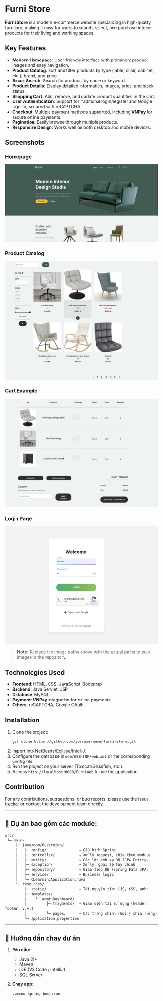 # Furni Store

**Furni Store** is a modern e-commerce website specializing in high-quality furniture, making it easy for users to search, select, and purchase interior products for their living and working spaces.

## Key Features

- **Modern Homepage**: User-friendly interface with prominent product images and easy navigation.
- **Product Catalog**: Sort and filter products by type (table, chair, cabinet, etc.), brand, and price.
- **Smart Search**: Search for products by name or keyword.
- **Product Details**: Display detailed information, images, price, and stock status.
- **Shopping Cart**: Add, remove, and update product quantities in the cart.
- **User Authentication**: Support for traditional login/register and Google sign-in, secured with reCAPTCHA.
- **Checkout**: Multiple payment methods supported, including **VNPay** for secure online payments.
- **Pagination**: Easily browse through multiple products.
- **Responsive Design**: Works well on both desktop and mobile devices.

## Screenshots

### Homepage

![Homepage](web/images/homepage.jpg)

### Product Catalog
![Product Catalog](web/images/catalog.jpg)

### Cart Example
![Pagination](web/images/cart.jpg)

### Login Page
![Login Page](web/images/login.jpg)

> **Note:** Replace the image paths above with the actual paths to your images in the repository.

## Technologies Used

- **Frontend**: HTML, CSS, JavaScript, Bootstrap
- **Backend**: Java Servlet, JSP
- **Database**: MySQL
- **Payment**: **VNPay** integration for online payments
- **Others**: reCAPTCHA, Google OAuth

## Installation

1. Clone the project:
   ```bash
   git clone https://github.com/yourusername/furni-store.git
   ```
2. Import into NetBeans/Eclipse/IntelliJ.
3. Configure the database in `web/WEB-INF/web.xml` or the corresponding config file.
4. Run the project on your server (Tomcat/Glassfish, etc.).
5. Access `http://localhost:8080/FurniWeb` to use the application.

## Contribution

For any contributions, suggestions, or bug reports, please use the [issue tracker](https://github.com/yourusername/furni-store/issues) or contact the development team directly.

---

## 📁 Dự án bao gồm các module:

```
src/
 └─ main/
     ├─ java/com/OLearning/
     │   ├─ config/               → Cấu hình Spring
     │   ├─ controller/           → Xử lý request, chia theo module
     │   ├─ entity/               → Các lớp ánh xạ DB (JPA Entity)
     │   ├─ exception/            → Xử lý ngoại lệ tùy chỉnh
     │   ├─ repository/           → Giao tiếp DB (Spring Data JPA)
     │   ├─ service/              → Business logic
     │   └─ OLearningApplication.java
     └─ resources/
         ├─ static/               → Tài nguyên tĩnh (JS, CSS, ảnh)
         ├─ templates/
         │    └─ adminDashboard/
         │         ├─ fragments/  → Giao diện tái sử dụng (header, footer, v.v.)
         │         └─ pages/      → Các trang chính (Gợi ý chia riêng)
         └─ application.properties
```

---

## 🧪 Hướng dẫn chạy dự án

1. **Yêu cầu:**
   - Java 21+
   - Maven
   - IDE (VS Code / IntelliJ)
   -  SQL Server

3. **Chạy app:**
   ```bash
   ./mvnw spring-boot:run
   ```
